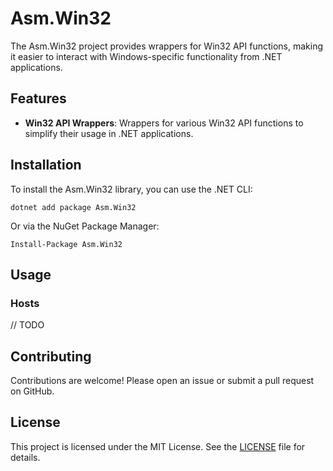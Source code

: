 # Asm.Win32

The Asm.Win32 project provides wrappers for Win32 API functions, making it easier to interact with Windows-specific functionality from .NET applications.

## Features

- **Win32 API Wrappers**: Wrappers for various Win32 API functions to simplify their usage in .NET applications.

## Installation

To install the Asm.Win32 library, you can use the .NET CLI:

`dotnet add package Asm.Win32`

Or via the NuGet Package Manager:

`Install-Package Asm.Win32`

## Usage

### Hosts

// TODO


## Contributing

Contributions are welcome! Please open an issue or submit a pull request on GitHub.

## License

This project is licensed under the MIT License. See the [LICENSE](LICENSE) file for details.
